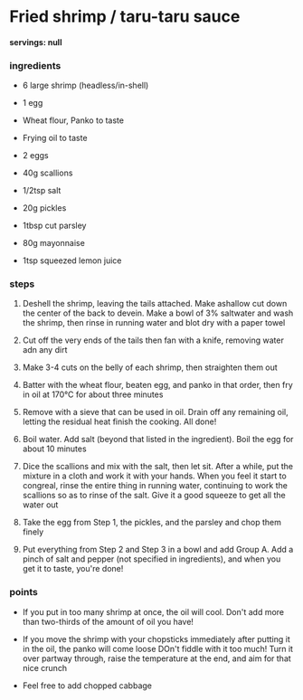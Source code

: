 # Fried shrimp / taru-taru sauce
#### servings: null
### ingredients
- 6 large shrimp (headless/in-shell)
- 1 egg
- Wheat flour, Panko to taste
- Frying oil to taste

- 2 eggs
- 40g scallions
- 1/2tsp salt
- 20g pickles
- 1tbsp cut parsley

- 80g mayonnaise
- 1tsp squeezed lemon juice

### steps
1. Deshell the shrimp, leaving the tails attached. Make ashallow cut down the center of the back to devein. Make a bowl of 3% saltwater and wash the shrimp, then rinse in running water and blot dry with a paper towel

2. Cut off the very ends of the tails then fan with a knife, removing water adn any dirt

3. Make 3-4 cuts on the belly of each shrimp, then straighten them out

4. Batter with the wheat flour, beaten egg, and panko in that order, then fry in oil at 170°C for about three minutes

5. Remove with a sieve that can be used in oil. Drain off any remaining oil, letting the residual heat finish the cooking. All done!

6. Boil water. Add salt (beyond that listed in the ingredient). Boil the egg for about 10 minutes

7. Dice the scallions and mix with the salt, then let sit. After a while, put the mixture in a cloth and work it with your hands. When you feel it start to congreal, rinse the entire thing in running water, continuing to work the scallions so as to rinse of the salt. Give it a good squeeze to get all the water out

8. Take the egg from Step 1, the pickles, and the parsley and chop them finely

9. Put everything from Step 2 and Step 3 in a bowl and add Group A. Add a pinch of salt and pepper (not specified in ingredients), and when you get it to taste, you're done!

### points
- If you put in too many shrimp at once, the oil will cool. Don't add more than two-thirds of the amount of oil you have!

- If you move the shrimp with your chopsticks immediately after putting it in the oil, the panko will come loose DOn't fiddle with it too much! Turn it over partway through, raise the temperature at the end, and aim for that nice crunch

- Feel free to add chopped cabbage